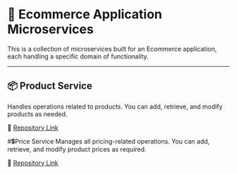 
# 🛒  Ecommerce Application Microservices
This is a collection of microservices built for an Ecommerce application, each handling a specific domain of functionality.
___________________________________________________________________________________________________________________________
## 📦 Product Service
Handles operations related to products. You can add, retrieve, and modify products as needed.

🔗 [Repository Link](https://github.com/shivanshjais22/new)

#💲Price Service
Manages all pricing-related operations. You can add, retrieve, and modify product prices as required.

🔗 [Repository Link](https://github.com/shivanshjais22/price-service)

